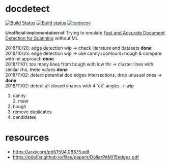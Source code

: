 # docdetect

[![Build Status](https://travis-ci.org/alessandrozamberletti/docdetect.svg?branch=master)](https://travis-ci.org/alessandrozamberletti/docdetect)
[![Build status](https://ci.appveyor.com/api/projects/status/l1gjc8g7c1q3846j/branch/master?svg=true)](https://ci.appveyor.com/project/alessandrozamberletti/docdetect/branch/master)
[![codecov](https://codecov.io/gh/alessandrozamberletti/docdetect/branch/master/graph/badge.svg)](https://codecov.io/gh/alessandrozamberletti/docdetect)

~~Unofficial implementation of~~ Trying to emulate [Fast and Accurate Document Detection for Scanning](https://blogs.dropbox.com/tech/2016/08/fast-and-accurate-document-detection-for-scanning/) without ML
 
2018/10/20: edge detection wip -> check literature and datasets **done**  
2018/10/23: edge detection wip -> use canny+contours+hough & compare with ml approach **done**  
2018/11/01: too many lines from hough with low thr -> cluster lines with similar rho, ~~theta~~ values **done**  
2018/11/02: detect potential doc edges intersections, drop unusual ones -> **done**  
2018/11/02: detect all closed shapes with 4 'ok' angles -> *wip*  

1. canny  
2. mser  
3. hough  
4. remove duplicates
5. candidates

# resources  
* https://arxiv.org/pdf/1504.06375.pdf
* https://pdollar.github.io/files/papers/DollarPAMI15edges.pdf
